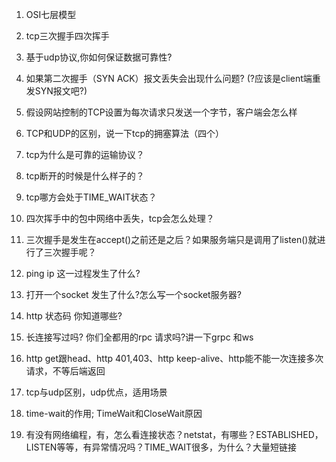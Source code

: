 1. OSI七层模型

2. tcp三次握手四次挥手

3. 基于udp协议,你如何保证数据可靠性?

4. 如果第二次握手（SYN ACK）报文丢失会出现什么问题?
    (?应该是client端重发SYN报文吧?)

5. 假设网站控制的TCP设置为每次请求只发送一个字节，客户端会怎么样

6. TCP和UDP的区别，说一下tcp的拥塞算法（四个）

7. tcp为什么是可靠的运输协议？

8. tcp断开的时候是什么样子的？

9. tcp哪方会处于TIME_WAIT状态？

10. 四次挥手中的包中网络中丢失，tcp会怎么处理？

11. 三次握手是发生在accept()之前还是之后？如果服务端只是调用了listen()就进行了三次握手呢？

12. ping ip 这一过程发生了什么?

13. 打开一个socket 发生了什么?怎么写一个socket服务器?

14. http 状态码 你知道哪些?

15. 长连接写过吗? 你们全都用的rpc 请求吗?讲一下grpc 和ws

16. http get跟head、http 401,403、http keep-alive、http能不能一次连接多次请求，不等后端返回

17. tcp与udp区别，udp优点，适用场景

18. time-wait的作用; TimeWait和CloseWait原因

19. 有没有网络编程，有，怎么看连接状态？netstat，有哪些？ESTABLISHED，LISTEN等等，有异常情况吗？TIME_WAIT很多，为什么？大量短链接





